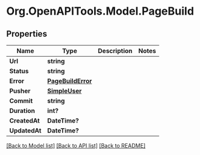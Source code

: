# Org.OpenAPITools.Model.PageBuild

## Properties

Name | Type | Description | Notes
------------ | ------------- | ------------- | -------------
**Url** | **string** |  | 
**Status** | **string** |  | 
**Error** | [**PageBuildError**](PageBuildError.md) |  | 
**Pusher** | [**SimpleUser**](SimpleUser.md) |  | 
**Commit** | **string** |  | 
**Duration** | **int?** |  | 
**CreatedAt** | **DateTime?** |  | 
**UpdatedAt** | **DateTime?** |  | 

[[Back to Model list]](../README.md#documentation-for-models) [[Back to API list]](../README.md#documentation-for-api-endpoints) [[Back to README]](../README.md)

